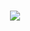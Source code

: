 <h1 align = "center"> <img src = "https://cdn.discordapp.com/attachments/1091495948821200998/1104775125255065621/aoventlogo.png">
